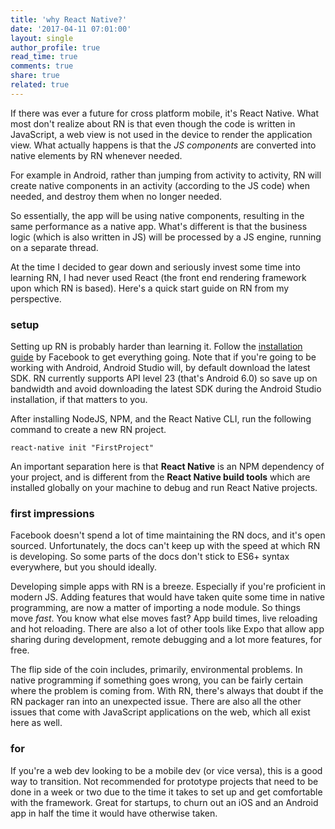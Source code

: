 ```yaml
---
title: 'why React Native?'
date: '2017-04-11 07:01:00'
layout: single
author_profile: true
read_time: true
comments: true
share: true
related: true
---
```


If there was ever a  future for cross platform mobile, it's React Native. What most don't realize about RN is that even though the code is written in JavaScript, a web view is not used in the device to render the application view. What actually happens is that the *JS components* are converted into native elements by RN whenever needed. 

For example in Android, rather than jumping from activity to activity, RN will create native components in an activity (according to the JS code) when needed, and destroy them when no longer needed.

So essentially, the app will be using native components, resulting in the same performance as a native app. What's different is that the business logic (which is also written in JS) will be processed by a JS engine, running on a separate thread.

At the time I decided to gear down and seriously invest some time into learning RN, I had never used React (the front end rendering framework upon which RN is based). Here's a quick start guide on RN from my perspective. 



### setup



Setting up RN is probably harder than learning it. Follow the [installation guide](https://facebook.github.io/react-native/docs/getting-started.html) by Facebook to get everything going. Note that if you're going to be working with Android, Android Studio will, by default download the latest SDK. RN currently supports API level 23 (that's Android 6.0) so save up on bandwidth and avoid downloading the latest SDK during the Android Studio installation, if that matters to you.

After installing NodeJS, NPM, and the React Native CLI, run the following command to create a new RN project. 

```
react-native init "FirstProject"
```

An important separation here is that **React Native** is an NPM dependency of your project, and is different from the **React Native build tools** which are installed globally on your machine to debug and run React Native projects.



### first impressions



Facebook doesn't spend a lot of time maintaining the RN docs, and it's open sourced. Unfortunately, the docs can't keep up with the speed at which RN is developing. So some parts of the docs don't stick to ES6+ syntax everywhere, but you should ideally.

Developing simple apps with RN is a breeze. Especially if you're proficient in modern JS. Adding features that would have taken quite some time in native programming, are now a matter of importing a node module. So things move *fast*. You know what else moves fast? App build times, live reloading and hot reloading. There are also a lot of other tools like Expo that allow app sharing during development, remote debugging and a lot more features, for free.

The flip side of the coin includes, primarily, environmental problems. In native programming if something goes wrong, you can be fairly certain where the problem is coming from. With RN, there's always that doubt if the RN packager ran into an unexpected issue. There are also all the other issues that come with JavaScript applications on the web, which all exist here as well.



### for



If you're a web dev looking to be a mobile dev (or vice versa), this is a good way to transition. Not recommended for prototype projects that need to be done in a week or two due to the time it takes to set up and get comfortable with the framework. Great for startups, to churn out an iOS and an Android app in half the time it would have otherwise taken.

